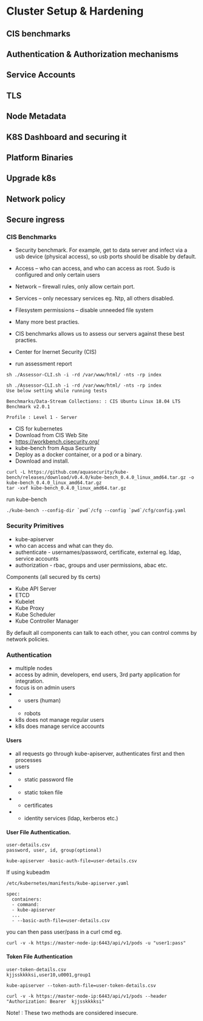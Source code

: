 
# Cluster Setup & Hardening 
## CIS benchmarks 
## Authentication & Authorization mechanisms 
## Service Accounts 
## TLS 
## Node Metadata
## K8S Dashboard and securing it
## Platform Binaries
## Upgrade k8s
## Network policy 
## Secure ingress 


### CIS Benchmarks 

* Security benchmark. For example, get to data server and infect via a usb device (physical access), so usb ports should be disable by default. 
* Access – who can access, and who can access as root. Sudo is configured and only certain users 
* Network – firewall rules, only allow certain port.  
* Services – only necessary services eg. Ntp, all others disabled.  
* Filesystem permissions – disable unneeded file system 
* Many more best practies.  
* CIS benchmarks allows us to assess our servers against these best practies.  
* Center for Inernet Security (CIS) 

* run assessment report
```
sh ./Assessor-CLI.sh -i -rd /var/www/html/ -nts -rp index

sh ./Assessor-CLI.sh -i -rd /var/www/html/ -nts -rp index
Use below setting while running tests

Benchmarks/Data-Stream Collections: : CIS Ubuntu Linux 18.04 LTS Benchmark v2.0.1

Profile : Level 1 - Server

```

* CIS for kubernetes
* Download from CIS Web Site
* https://workbench.cisecurity.org/
* kube-bench from Aqua Security
* Deploy as a docker container, or a pod or a binary.
* Download and install.
```
curl -L https://github.com/aquasecurity/kube-bench/releases/download/v0.4.0/kube-bench_0.4.0_linux_amd64.tar.gz -o kube-bench_0.4.0_linux_amd64.tar.gz
tar -xvf kube-bench_0.4.0_linux_amd64.tar.gz
```
run kube-bench
```
./kube-bench --config-dir `pwd`/cfg --config `pwd`/cfg/config.yaml 
```

### Security Primitives

* kube-apiserver
* who can access and what can they do. 
* authenticate - usernames/password, certificate, external eg. ldap, service accounts
* authorization - rbac, groups and user permissions, abac etc.

Components (all secured by tls certs)
* Kube API Server
* ETCD
* Kubelet
* Kube Proxy
* Kube Scheduler
* Kube Controller Manager

By default all components can talk to each other, you can control comms by network policies.

### Authentication

- multiple nodes
- access by admin, developers, end users, 3rd party application for integration.
- focus is on admin users
- - users (human) 
- - robots
- k8s does not manage regular users
- k8s does manage service accounts

#### Users 
- all requests go through kube-apiserver, authenticates first and then processes
- users
- - static password file
- - static token file
- - certificates
- - identity services (ldap, kerberos etc.)

#### User File Authentication.
```
user-details.csv
password, user, id, group(optional)

kube-apiserver -basic-auth-file=user-details.csv
```

If using kubeadm
```
/etc/kubernetes/manifests/kube-apiserver.yaml

spec:
  containers:
  - command:
  - kube-apiserver
  ...
  - --basic-auth-file=user-details.csv
 ```
 
 you can then pass user/pass in a curl cmd eg.
 ```
 curl -v -k https://master-node-ip:6443/api/v1/pods -u "user1:pass"
 ```
 
 #### Token File Authentication
 ```
 user-token-details.csv
 kjjsskkkksi,user10,u0001,group1
 
 kube-apiserver --token-auth-file=user-token-details.csv
 
 curl -v -k https://master-node-ip:6443/api/v1/pods --header "Authorization: Bearer  kjjsskkkksi"
 ```
 
Note! : These two methods are considered insecure. 




 




 
